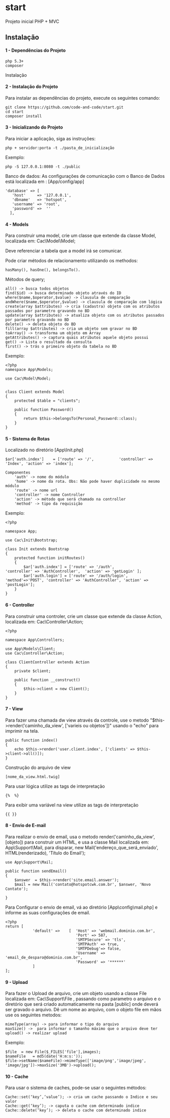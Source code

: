 # start
Projeto inicial PHP + MVC
## Instalação

#### 1 - Dependências do Projeto

    php 5.3+
    composer

Instalação

#### 2 - Instalação do Projeto

Para instalar as dependências do projeto, execute os seguintes comando:

    git clone https://github.com/code-and-code/start.git
    cd start
    composer install 

#### 3 - Inicializando do Projeto

Para iniciar a aplicação, siga as instruções:

    php + servidor:porta -t ./pasta_de_inicialização
Exemplo:

    php -S 127.0.0.1:8080 -t ./public

Banco de dados: As configurações de comunicação com o Banco de Dados está localizada em : [App/config/app]

    'database' => [            
       'host'     => '127.0.0.1',
       'dbname'   => 'hotspot',
       'username' => 'root',
       'password' =>  ''
      ],

#### 4 - Models

Para construir uma model, crie um classe que extende da classe Model, localizada em: Cac\Model\Model;

Deve referenciar a tabela que a model irá se comunicar.

Pode criar métodos de relacionamento utilizando os methodos:
 
    hasMany(), hasOne(), belongsTo().

Métodos de query;

    all() -> busca todos objetos
    find($id) -> busca determinado objeto através do ID
    where($name,$operator,$value) -> clausula de comparação
    andWhere($name,$operator,$value) -> clausula de comparação com lógica
    create(array $attributes) -> cria (cadastra) objeto com os atributos passados por parametro gravando no BD
    update(array $attributes) -> atualiza objeto com os atributos passados por parametro gravando no BD
    delete() -> deleta objeto do BD
    fill(array $attributes) -> cria um objeto sem gravar no BD
    toArray() -> transforma um objeto em Array
    getAttributes() -> captura quais atributos aquele objeto possui
    get() -> Lista o resultado da consulta
    first() -> trás o primeiro objeto da tabela no BD
   
Exemplo:

    <?php
    namespace App\Models;

    use Cac\Model\Model;


    class Client extends Model
    {
        protected $table = "clients";

        public function Password()
        {
            return $this->belongsTo(Personal_Password::class);
        }
    }

#### 5 - Sistema de Rotas 

Localizado no diretório [App\Init.php]
    
    $ar['auth.index']    = ['route' => '/',           'controller' => 'Index', 'action' => 'index'];
    
    Componentes
        'auth' -> nome do módulo
        'home' -> nome da rota. Obs: Não pode haver duplicidade no mesmo módulo
        'route' -> nome url
        'controller' -> nome Controller
        'action' -> método que será chamado na controller
        'method' -> tipo da requisição
        
Exemplo:
    
    <?php

    namespace App;

    use Cac\Init\Bootstrap;

    class Init extends Bootstrap
    {
        protected function initRoutes()
        {
            $ar['auth.index'] = ['route' => '/auth',                        'controller' => 'AuthController',  'action' => 'getLogin' ];
            $ar['auth.login'] = ['route' => '/auth/login', 'method'=>'POST', 'controller' => 'AuthController', 'action' => 'postLogin'];
        }
    }

#### 6 - Controller

Para construir uma controler, crie um classe que extende da classe Action, localizada em: Cac\Controller\Action;

    <?php

    namespace App\Controllers;

    use App\Models\Client;
    use Cac\Controller\Action;

    class ClientController extends Action
    {
        private $client;

        public function __construct()
        {
            $this->client = new Client();
        }
    }

#### 7 - View

Para fazer uma chamada dw view através da controle, use o metodo "$this->render('caminho_da_view', ['varieis ou objetos'])" usando o "echo" para imprimir na tela.
   
    public function index()
    {
        echo $this->render('user.client.index', ['clients' => $this->client->all()]);
    }

Construção do arquivo de view 

    [nome_da_view.html.twig]
Para usar lógica utilize as  tags de interpretação 

    {%  %}
Para exibir uma variável na view utilize as tags de interpretação 

    {{ }}


#### 8 - Envio de E-mail

Para realizar o envio de email, usa o metodo render('caminho_da_view', [objeto]) para construir um HTML, e usa a classe Mail localizada em:  App\Support\Mail, para disparar, new Mail('endereço_que_será_enviado', HTML(renderizado), 'Título do Email');

    use App\Support\Mail;
    
    public function sendEmail()
    {
        $answer  = $this->render('site.email.answer');
        $mail = new Mail('contato@hotspotcwk.com.br', $answer, 'Novo Contato');
       
    }

Para Configurar o envio de email, vá ao diretório [App\config\mail.php] e informe as suas configurações de email.

    <?php
    return [
                'default' =>    [  'Host' => 'webmail.dominio.com.br',
                                   'Port' => 587,
                                   'SMTPSecure' => 'tls',
                                   'SMTPAuth' => true,
                                   'SMTPDebug'=> false,
                                   'Username' => 'email_de_desparo@dominio.com.br',
                                   'Password' => '******'
                ]
    ];

#### 9 - Upload 

Para fazer o Upload de arquivo, crie um objeto usando a classe File localizada em: Cac\Support\File , passando como parametro o arquivo e o diretório que será criado automaticamente na pasta [public] onde deverá ser gravado o arquivo. Dê um nome ao arquivo, com o objeto file em mãos use os seguintes metodos:
    
    mimeType(array) -> para informar o tipo do arquivo
    maxSize() ->  para informar o tamanho máximo que o arquivo deve ter
    upload() -> realizar upload
Exemplo:

    $file  = new File($_FILES['file'],images);
    $nameFile   = md5(date('H:m:s:'));
    $file->setName($nameFile)->mimeType(['image/png','image/jpeg', 'image/jpg'])->maxSize('3MB')->upload();

#### 10 - Cache

Para usar o sistema de caches, pode-se usar o seguintes métodos:

    Cache::set(‘key’,‘value’); -> cria um cache passando o Indice e seu valor
    Cache::get(‘key’); -> caputa o cache com determinado indice
    Cache::delete(‘key’); -> deleta o cache com determinado indice
    
